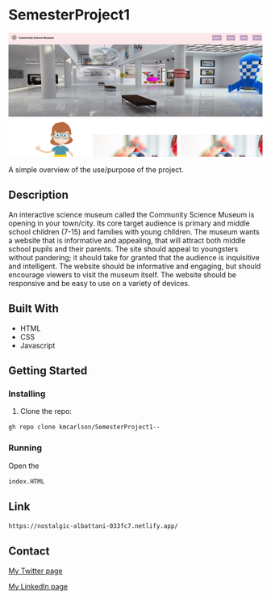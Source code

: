 # SemesterProject1


![image](https://github.com/kmcarlson/SemesterProject1--/blob/535e4b1ccd82461cb19930ceaaef71fa2968c34a/images/Screenshot.png)

A simple overview of the use/purpose of the project.

## Description

An interactive science museum called the Community Science Museum is opening in your town/city. Its core target audience is primary and middle school children (7-15) and families with young children. The museum wants a website that is informative and appealing, that will attract both middle school pupils and their parents. The site should appeal to youngsters without pandering; it should take for granted that the audience is inquisitive and intelligent. The website should be informative and engaging, but should encourage viewers to visit the museum itself. The website should be responsive and be easy to use on a variety of devices.

## Built With



- HTML 
- CSS
- Javascript

## Getting Started



### Installing

1. Clone the repo:

```bash
gh repo clone kmcarlson/SemesterProject1--
```


### Running

Open the 
```bash
index.HTML
```

## Link

```bash
https://nostalgic-albattani-033fc7.netlify.app/
```


## Contact

[My Twitter page](www.twitter.com)

[My LinkedIn page](www.linkedin.com)

